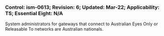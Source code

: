 ### Control: ism-0613; Revision: 6; Updated: Mar-22; Applicability: TS; Essential Eight: N/A
<p>System administrators for gateways that connect to Australian Eyes Only or Releasable To networks are Australian nationals.</p>